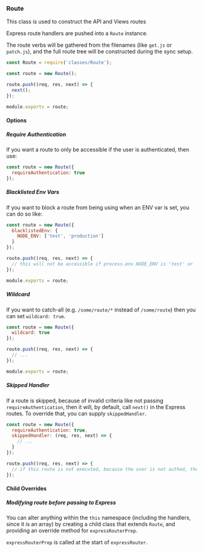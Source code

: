 ### Route

This class is used to construct the API and Views routes

Express route handlers are pushed into a `Route` instance.

The route verbs will be gathered from the filenames (like `get.js` or `patch.js`), and the full route tree will be constructed during the sync setup.

```js
const Route = require('classes/Route');

const route = new Route();

route.push((req, res, next) => {
  next();
});

module.exports = route;
```

#### Options

##### Require Authentication

If you want a route to only be accessible if the user is authenticated, then use:

```js
const route = new Route({
  requireAuthentication: true
});
```

##### Blacklisted Env Vars

If you want to block a route from being using when an ENV var is set, you can do so like:

```js
const route = new Route({
  blacklistedEnv: {
    NODE_ENV: ['test', 'production']
  }
});

route.push((req, res, next) => {
  // this will not be accessible if process.env.NODE_ENV is 'test' or 'production'
});

module.exports = route;
```

##### Wildcard

If you want to catch-all (e.g. `/some/route/*` instead of `/some/route`) then you can set `wildcard: true`.

```js
const route = new Route({
  wildcard: true
});

route.push((req, res, next) => {
  // ...
});

module.exports = route;
```

##### Skipped Handler

If a route is skipped, because of invalid criteria like not passing `requireAuthentication`, then it will, by default, call `next()` in the Express routes. To override that, you can supply `skippedHandler`.

```js
const route = new Route({
  requireAuthentication: true,
  skippedHandler: (req, res, next) => {
    // ...
  }
});

route.push((req, res, next) => {
  // if this route is not executed, because the user is not authed, then `skippedHandler` will be called instead of `next`
});
```

#### Child Overrides

##### Modifying route before passing to Express

You can alter anything within the `this` namespace (including the handlers, since it is an array) by creating a child class that extends `Route`, and providing an override method for `expressRouterPrep`.

`expressRouterPrep` is called at the start of `expressRouter`.
